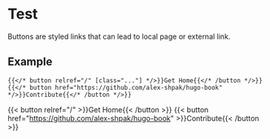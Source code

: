 # Test 

Buttons are styled links that can lead to local page or external link.

## Example

```tpl
{{</* button relref="/" [class="..."] */>}}Get Home{{</* /button */>}}
{{</* button href="https://github.com/alex-shpak/hugo-book" */>}}Contribute{{</* /button */>}}
```

{{< button relref="/" >}}Get Home{{< /button >}}
{{< button href="https://github.com/alex-shpak/hugo-book" >}}Contribute{{< /button >}}

